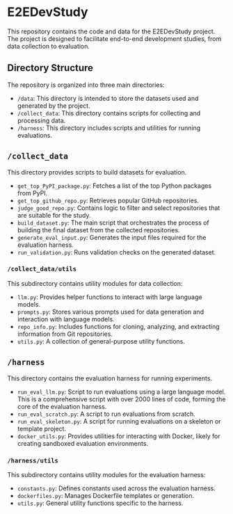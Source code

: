 # E2EDevStudy

This repository contains the code and data for the E2EDevStudy project. The project is designed to facilitate end-to-end development studies, from data collection to evaluation.

## Directory Structure

The repository is organized into three main directories:

- `/data`: This directory is intended to store the datasets used and generated by the project.
- `/collect_data`: This directory contains scripts for collecting and processing data.
- `/harness`: This directory includes scripts and utilities for running evaluations.

## `/collect_data`

This directory provides scripts to build datasets for evaluation.

- `get_top_PyPI_package.py`: Fetches a list of the top Python packages from PyPI.
- `get_top_github_repo.py`: Retrieves popular GitHub repositories.
- `judge_good_repo.py`: Contains logic to filter and select repositories that are suitable for the study.
- `build_dataset.py`: The main script that orchestrates the process of building the final dataset from the collected repositories.
- `generate_eval_input.py`: Generates the input files required for the evaluation harness.
- `run_validation.py`: Runs validation checks on the generated dataset.

### `/collect_data/utils`

This subdirectory contains utility modules for data collection:

- `llm.py`: Provides helper functions to interact with large language models.
- `prompts.py`: Stores various prompts used for data generation and interaction with language models.
- `repo_info.py`: Includes functions for cloning, analyzing, and extracting information from Git repositories.
- `utils.py`: A collection of general-purpose utility functions.

## `/harness`

This directory contains the evaluation harness for running experiments.

- `run_eval_llm.py`: Script to run evaluations using a large language model. This is a comprehensive script with over 2000 lines of code, forming the core of the evaluation harness.
- `run_eval_scratch.py`: A script to run evaluations from scratch.
- `run_eval_skeleton.py`: A script for running evaluations on a skeleton or template project.
- `docker_utils.py`: Provides utilities for interacting with Docker, likely for creating sandboxed evaluation environments.

### `/harness/utils`

This subdirectory contains utility modules for the evaluation harness:

- `constants.py`: Defines constants used across the evaluation harness.
- `dockerfiles.py`: Manages Dockerfile templates or generation.
- `utils.py`: General utility functions specific to the harness.


